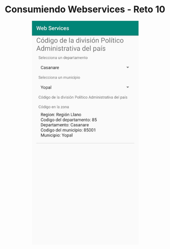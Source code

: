 # Consumiendo Webservices - Reto 10

<p align="center">
  <img src="Screenshot_app.jpeg" alt="Screenshot_Webservices" height="700"/>
</p>
